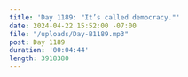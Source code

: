 ```yaml
---
title: 'Day 1189: "It’s called democracy."'
date: 2024-04-22 15:52:00 -07:00
file: "/uploads/Day-B1189.mp3"
post: Day 1189
duration: '00:04:44'
length: 3918380
---
```


